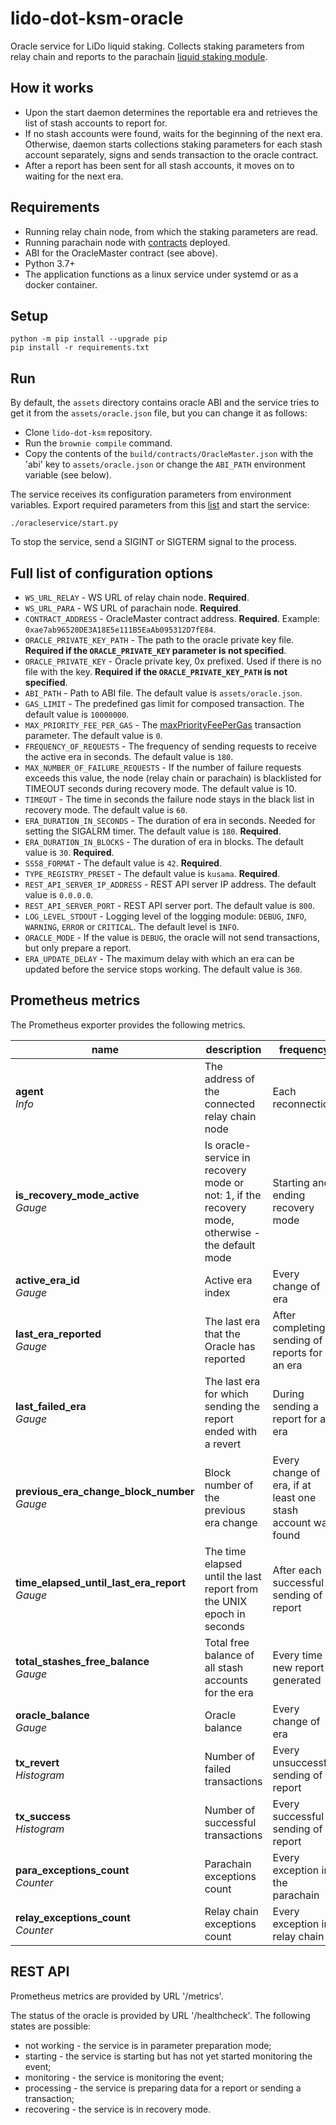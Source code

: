 # lido-dot-ksm-oracle
Oracle service for LiDo liquid staking. Collects staking parameters from relay chain and reports to the parachain [liquid staking module](https://github.com/mixbytes/lido-dot-ksm).

## How it works
* Upon the start daemon determines the reportable era and retrieves the list of stash accounts to report for.
* If no stash accounts were found, waits for the beginning of the next era. Otherwise, daemon starts collections staking parameters for each stash account separately, signs and sends transaction to the oracle contract.
* After a report has been sent for all stash accounts, it moves on to waiting for the next era.

## Requirements
* Running relay chain node, from which the staking parameters are read.
* Running parachain node with [contracts](https://github.com/mixbytes/lido-dot-ksm) deployed.
* ABI for the OracleMaster contract (see above).
* Python 3.7+
* The application functions as a linux service under systemd or as a docker container.


## Setup
```shell
python -m pip install --upgrade pip
pip install -r requirements.txt
```


## Run
By default, the `assets` directory contains oracle ABI and the service tries to get it from the `assets/oracle.json` file, but you can change it as follows:
* Clone `lido-dot-ksm` repository.
* Run the `brownie compile` command.
* Copy the contents of the `build/contracts/OracleMaster.json` with the 'abi' key to `assets/oracle.json` or change the `ABI_PATH` environment variable (see below).

The service receives its configuration parameters from environment variables. Export required parameters from this [list](https://github.com/mixbytes/lido-dot-ksm-oracle#full-list-of-configuration-options) and start the service:
```shell
./oracleservice/start.py
```

To stop the service, send a SIGINT or SIGTERM signal to the process.


## Full list of configuration options

* `WS_URL_RELAY` - WS URL of relay chain node. **Required**.
* `WS_URL_PARA` - WS URL of parachain node. **Required**.
* `CONTRACT_ADDRESS` - OracleMaster contract address. **Required**. Example: `0xae7ab96520DE3A18E5e111B5EaAb095312D7fE84`.
* `ORACLE_PRIVATE_KEY_PATH` - The path to the oracle private key file. **Required if the `ORACLE_PRIVATE_KEY` parameter is not specified**.
* `ORACLE_PRIVATE_KEY` - Oracle private key, 0x prefixed. Used if there is no file with the key. **Required if the `ORACLE_PRIVATE_KEY_PATH` is not specified**.
* `ABI_PATH` - Path to ABI file. The default value is `assets/oracle.json`.
* `GAS_LIMIT` - The predefined gas limit for composed transaction. The default value is `10000000`.
* `MAX_PRIORITY_FEE_PER_GAS` - The [maxPriorityFeePerGas](https://ethereum.org/en/developers/docs/gas/#priority-fee) transaction parameter. The default value is `0`.
* `FREQUENCY_OF_REQUESTS` - The frequency of sending requests to receive the active era in seconds. The default value is `180`.
* `MAX_NUMBER_OF_FAILURE_REQUESTS` - If the number of failure requests exceeds this value, the node (relay chain or parachain) is blacklisted for TIMEOUT seconds during recovery mode. The default value is 10.
* `TIMEOUT` - The time in seconds the failure node stays in the black list in recovery mode. The default value is `60`.
* `ERA_DURATION_IN_SECONDS` - The duration of era in seconds. Needed for setting the SIGALRM timer. The default value is `180`. **Required**.
* `ERA_DURATION_IN_BLOCKS` - The duration of era in blocks. The default value is `30`. **Required**.
* `SS58_FORMAT` - The default value is `42`. **Required**.
* `TYPE_REGISTRY_PRESET` - The default value is `kusama`. **Required**.
* `REST_API_SERVER_IP_ADDRESS` - REST API server IP address. The default value is `0.0.0.0`.
* `REST_API_SERVER_PORT` - REST API server port. The default value is `800`.
* `LOG_LEVEL_STDOUT` - Logging level of the logging module: `DEBUG`, `INFO`, `WARNING`, `ERROR` or `CRITICAL`. The default level is `INFO`.
* `ORACLE_MODE` - If the value is `DEBUG`, the oracle will not send transactions, but only prepare a report.
* `ERA_UPDATE_DELAY` - The maximum delay with which an era can be updated before the service stops working. The default value is `360`.


## Prometheus metrics

The Prometheus exporter provides the following metrics.

| name                                                               | description                                                                                      | frequency                                                    |
|--------------------------------------------------------------------|--------------------------------------------------------------------------------------------------|--------------------------------------------------------------|
| **agent**                                         <br> *Info*      | The address of the connected relay chain node                                                    | Each reconnection                                            |
| **is_recovery_mode_active**                       <br> *Gauge*     | Is oracle-service in recovery mode or not: 1, if the recovery mode, otherwise - the default mode | Starting and ending recovery mode                            |
| **active_era_id**                                 <br> *Gauge*     | Active era index                                                                                 | Every change of era                                          |
| **last_era_reported**                             <br> *Gauge*     | The last era that the Oracle has reported                                                        | After completing a sending of reports for an era             |
| **last_failed_era**                               <br> *Gauge*     | The last era for which sending the report ended with a revert                                    | During sending a report for an era                           |
| **previous_era_change_block_number**              <br> *Gauge*     | Block number of the previous era change                                                          | Every change of era, if at least one stash account was found |
| **time_elapsed_until_last_era_report**            <br> *Gauge*     | The time elapsed until the last report from the UNIX epoch in seconds                            | After each successful sending of a report                    |
| **total_stashes_free_balance**                    <br> *Gauge*     | Total free balance of all stash accounts for the era                                             | Every time a new report is generated                         |
| **oracle_balance**                                <br> *Gauge*     | Oracle balance                                                                                   | Every change of era                                          |
| **tx_revert**                                     <br> *Histogram* | Number of failed transactions                                                                    | Every unsuccessful sending of a report                       |
| **tx_success**                                    <br> *Histogram* | Number of successful transactions                                                                | Every successful sending of a report                         |
| **para_exceptions_count**                         <br> *Counter*   | Parachain exceptions count                                                                       | Every exception in the parachain                             |
| **relay_exceptions_count**                        <br> *Counter*   | Relay chain exceptions count                                                                     | Every exception in relay chain                               |


## REST API
Prometheus metrics are provided by URL '/metrics'.

The status of the oracle is provided by URL '/healthcheck'. The following states are possible:
* not working - the service is in parameter preparation mode;
* starting - the service is starting but has not yet started monitoring the event;
* monitoring - the service is monitoring the event;
* processing - the service is preparing data for a report or sending a transaction;
* recovering - the service is in recovery mode.
